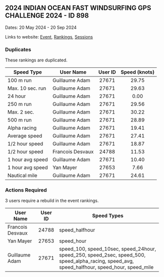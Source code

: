 ## 2024 INDIAN OCEAN FAST WINDSURFING GPS CHALLENGE 2024 - ID 898

Dates: 20 May 2024 - 20 Sep 2024

Links to website: [Event](https://www.gps-speedsurfing.com/default.aspx?mnu=event&val=898), [Rankings](https://www.gps-speedsurfing.com/default.aspx?mnu=eventranking&val=898), [Sessions](https://www.gps-speedsurfing.com/default.aspx?mnu=eventsessions&val=898)

### Duplicates

These rankings are duplicated.

| Speed Type | User Name | User ID | Speed (knots) |
| ---------- | --------- | :-----: | :-----------: |
| 100 m run | Guillaume Adam | 27671 | 29.75 |
| Max. 10 sec. run | Guillaume Adam | 27671 | 29.63 |
| 24 hour | Guillaume Adam | 27671 | 0.00 |
| 250 m run | Guillaume Adam | 27671 | 29.56 |
| Max. 2 sec. | Guillaume Adam | 27671 | 30.22 |
| 500 m run | Guillaume Adam | 27671 | 28.89 |
| Alpha racing | Guillaume Adam | 27671 | 19.41 |
| Average speed | Guillaume Adam | 27671 | 27.41 |
| 1/2 hour speed | Guillaume Adam | 27671 | 18.87 |
| 1/2 hour speed | Francois Desvaux | 24788 | 11.53 |
| 1 hour avg speed | Guillaume Adam | 27671 | 10.40 |
| 1 hour avg speed | Yan Mayer | 27653 | 7.66 |
| Nautical mile | Guillaume Adam | 27671 | 24.61 |

### Actions Required

3 users require a rebuild in the event rankings.

| User Name | User ID | Speed Types |
| --------- | :-----: | ----------- |
| Francois Desvaux | 24788 | speed_halfhour |
| Yan Mayer | 27653 | speed_hour |
| Guillaume Adam | 27671 | speed_100, speed_10sec, speed_24hour, speed_250, speed_2sec, speed_500, speed_alpha_racing, speed_avg, speed_halfhour, speed_hour, speed_mile |
